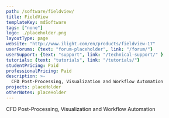 ```yaml
---
path: /software/fieldview/
title: FieldView
templateKey: mdSoftware
tags: ["none"]
logo: ./placeholder.png
layoutType: page
website: "http://www.ilight.com/en/products/fieldview-17"
userForums: {text: "forum-placeholder", link: "/forum/"}
userSupport: {text: "support", link: "/technical-support/" }
tutorials: {text: "tutorials", link: "/tutorials/"}
studentPricing: Paid
professionalPricing: Paid
description: >-
  CFD Post-Processing, Visualization and Workflow Automation
projects: placeHolder
otherNotes: placeHolder
---
```


CFD Post-Processing, Visualization and Workflow Automation
